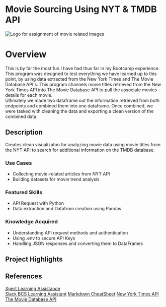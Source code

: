 # Movie Sourcing Using NYT & TMDB API
![Logo for assignment of movie related images]("logo.gif")
# Overview
This is by far the most fun I have had thus far in my Bootcamp experience. This program was designed to test everything we have learned up to this point, by using data extracted from the New York Times and The Movie Database API's. This program channels movie titles retrieved from the New York Times API into The Movie Database API to pull the associate movies details for each movie.     
Ultimately we made two dataframe out the information retrieved from both endpoints and combined them into one dataframe. Once combined, we were tasked with cleaning the data and exporting a clean version of the combined data. 
## Description
Creates clean visualizaton for analyzing movie data using movie titles from the NYT API to search for additional information on the TMDB database. 
### Use Cases
* Collecting movie-related articles from NYT API
* Building datasets for movie trend analysis   
### Featured Skills
* API Request with Python
* Data extraction and Datafrom creation using Pandas
### Knowledge Acquired
* Understanding API request methods and authentication
* Using .env to secure API Keys
* Handling JSON responses and converting them to DataFrames
## Project Highlights

## References
[Xpert Learning Assistance](https://bootcampspot.instructure.com/courses/6028/external_tools/313)    
[Slack BCS Learning Assistant](https://slack.com)
[Markdown CheatSheet](https://www.markdownguide.org/cheat-sheet/)
[New York Times API](https://developer.nytimes.com/docs/movie-reviews-api/1/overview)
[The Movie Database API](https://developer.themoviedb.org/reference/intro/getting-started)
